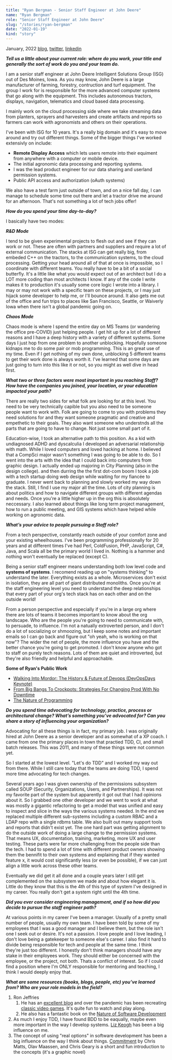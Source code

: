 ```yaml
---
title: "Ryan Bergman - Senior Staff Engineer at John Deere"
name: "Ryan Bergman"
role: "Senior Staff Engineer at John Deere"
slug: "/stories/ryan-bergman"
date: "2022-01-19"
kind: "story"
---
```


<span class="date">January, 2022</span>
[blog](https://ryber.github.io/),
[twitter](https://twitter.com/ryber),
[linkedin](https://www.linkedin.com/in/ryan-bergman-3665763/)

**_Tell us a little about your current role: where do you work, your title and generally the sort of work do you and your team do._**

I am a senior staff engineer at John Deere Intelligent Solutions Group (ISG) out of Des Moines, Iowa. As you may know, John Deere is a large manufacturer of farming, forestry, contruction and turf equipment. The group I work for is responsible for the more advanced computer systems that go along with the equipment. This includes autonomous tractors, displays, navigation, telematics and cloud based data processing.

I mainly work on the cloud processing side where we take streaming data from planters, sprayers and harvesters and create artifacts and reports so farmers can work with agronomists and others on their operations.

I've been with ISG for 10 years. It's a really big domain and it's easy to move around and try out different things. Some of the bigger things I've worked extensivly on include:
   * **Remote Display Access** which lets users remote into their equiment from anywhere with a computer or mobile device.
   * The initial agronomic data processing and reporting systems.
   * I was the lead product engineer for our data sharing and userland permission systems.
   * Public API access and authorization (oAuth systems)  

We also have a test farm just outside of town, and on a nice fall day, I can manage to schedule some time out there and let a tractor drive me around for an afternoon. That's not something a lot of tech jobs offer!

**_How do you spend your time day-to-day?_**

I basically have two modes:

***R&amp;D Mode***

I tend to be given experimental projects to flesh out and see if they can work or not. These are often with partners and suppliers and require a lot of external communication. The stacks at ISG can get really big, from embeded C++ on the tractors, to the communication systems, to the cloud processing. Getting your head around all of that at once is impossible, so I coordinate with different teams. You really have to be a bit of a social butterfly. It's a little like what you would expect out of an architect but I do a LOT more coding than most architects I know. If any of the code I write makes it to production it's usually some core logic I wrote into a library. I may or may not work with a specific team on these projects, or I may just hijack some developer to help me, or I'll bounce around. It also gets me out of the office and fun trips to places like San Francisco, Seattle, or Waiverly Iowa when there isn't a global pandemic going on.

***Chaos Mode***

Chaos mode is where I spend the entire day on MS Teams (or wandering the office pre-COVID) just helping people. I get hit up for a lot of different reasons and I have a deep history with a variety of different systems. Some days I just hop from one problem to another unblocking. Hopefully someone kidnaps me to do some pair or mob programming. This is an great use of my time. Even if I get nothing of my own done, unblocking 5 different teams to get their work done is always worth it. I've learned that some days are just going to turn into this like it or not, so you might as well dive in head first. 


**_What two or three factors were most important in you reaching Staff? How have the companies you joined, your location, or your education impacted your path?_**

There are really two sides for what folk are looking for at this level. You need to be very technically capible but you also need to be someone people want to work with. Folk are going to come to you with problems they need solutions for and they want someone pragmatic and creative and empethetic to their goals. They also want someone who understnds all the parts that are going to have to change. Not just some small part of it.

Education-wise, I took an alternative path to this position. As a kid with undiagnosed ADHD and dyscalculia I developed an adversarial relationship with math. While I loved computers and loved hacking at home. I believed that a CompSci major wasn't something I was going to be able to do. So I went into the arts with the idea that I could back into computers from graphic design. I actually ended up majoring in City Planning (also in the design college). and then durring the the first dot-com boom I took a job with a tech startup doing web design while waiting for my fiancée to graduate. I never went back to planning and slowly worked my way down the stack. Still, I find I use my major all the time. Lots of city planning is about politics and how to navigate different groups with different agendas and needs. Once you're a little higher up in the org this is absolutely neccessary. I also learned about things like long term project management, how to run a public meeting, and GIS systems which have helped while working on agronomic data.

**_What’s your advice to people pursuing a Staff role?_**

From a tech perspective, constantly reach outside of your comfort zone and your existing wheelhouses. I've been programming professionally for 20 years and at different times I've had Perl, ColdFusion, PHP, JavaScript, C#, Java, and Scala all be the primary world I lived in. Nothing is a hammer and nothing won't eventually be replaced (except C).

Being a senior staff engineer means understanding both low level code and **systems of systems**. I recomend reading up on "systems thinking" to understand the later. Everything exists as a whole. Microservices don't exist in isolation, they are all part of giant distributed monoliths. Once you're at the staff engineering level you need to understand the deep relationships that every part of your org's tech stack has on each other and on the outside world!

From a person perspective and especially if you're in a large org where there are lots of teams it becomes important to know about the org landscape. Who are the people you're going to need to communicate with, to persuade, to influence. I'm not a natually extroverted person, and I don't do a lot of socializing or shmoozing, but I keep some notes and important emails so I can go back and figure out "oh yeah, who is working on that now"? The wider the net of people, the more influence you have and the better chance you're going to get promoted. I don't know anyone who got to staff on purely tech reasons. Lots of them are quiet and introverted, but they're also friendly and helpful and approachable.


<div class="pull">
<p><strong>Some of Ryan's Public Work</strong></p>
<ul>
<li><a href="https://www.youtube.com/watch?v=k6_xlRUNzF0">Walking Into Mordor: The History &amp; Future of Devops (DevOpsDays Keynote)</a></li>
<li><a href="https://www.youtube.com/watch?v=TGs0YbAR_hs">From Big Bangs To Crockpots: Strategies For Changing Prod With No Downtime</a></li>
<li><a href="https://ryber.github.io/blog/2017/08/24/the-nature-of-programming/">The Nature of Programming</a></li>
</ul>
</div>


**_Do you spend time advocating for technology, practice, process or architectural change? What’s something you’ve advocated for? Can you share a story of influencing your organization?_**

Advocating for all these things is in fact, my primary job. I was originally hired at John Deere as a senior developer and as somewhat of a XP coach. I came from one the primary places in town that practied TDD, CI, and small batch releases. This was 2011, and many of these things were not common yet. 

So I started at the lowest level. "Let's do TDD" and I worked my way out from there. While I still care today that the teams are doing TDD, I spend more time advocating for tech changes.

Several years ago I was given ownership of the permissions subsystem called SOUP (Security, Organizations, Users, and Partnerships). It was not my favorite part of the system but apparently it got out that I had opinions about it. So I grabbed one other developer and we went to work at what was mostly a gigantic refactoring to get a model that was unified and easy to inspect and slice in the ways the various systems needed. In the end we replaced multiple different sub-systems including a custom RBAC and a LDAP repo with a single rdbms table. We also built out many support tools and reports that didn't exist yet. The one hard part was getting alignment to do the outside work of doing a large change to the permission systems. That means UX, documentation, training, marketing, more UX and user testing. These parts were far more challenging from the people side than the tech. I had to spend a lot of time with different product owners showing them the bennifit to their own systems and explaining that if they wanted feature x, it would cost significantly less (or even be possible), if we can just align a little work across these other teams.

Eventually we did get it all done and a couple years later I still get complemented on the subsystem we made and about how elegant it is. Little do they know that this is the 4th of this type of system I've designed in my career. You really don't get a system right until the 4th time.


**_Did you ever consider engineering management, and if so how did you decide to pursue the staff engineer path?_**

At various points in my career I've been a manager. Usually of a pretty small number of people, usually my own team. I have been told by some of my employees that I was a good manager and I believe them, but the role isn't one I seek out or desire. It's not a passion. I love people and I love leading, I don't love being a gatekeeper to someone else's career. I also find it hard to divide being responsible for tech and people at the same time. I think they're just too different. I honestly don't think managers should have any stake in their employees work. They should either be concerned with the employee, or the project, not both. Thats a conflict of interest. So if I could find a position where I'm ONLY responsible for mentoring and teaching, I think I would deeply enjoy that. 


**_What are some resources (books, blogs, people, etc) you’ve learned from? Who are your role models in the field?_**

1. Ron Jeffries
   1. He has an <a href="https://www.ronjeffries.com/">excellent blog</a> and over the pandemic has been recreating <a href="https://www.ronjeffries.com/categories/invaders/">classic video games</a>. It's quite fun to watch and play along. 
   1. He also has a fantastic book on the <a href="https://ronjeffries.com/articles/nature/">Nature of Software Development</a> 
2. As much I enjoy TDD, I have found BDD to be eaqually, maybe even more important in the way I develop systems. <a href="https://lizkeogh.com/">Liz Keogh</a> has been a big influence on me.
3. The concept of using "real options" in software development has been a big influence on the way I think about things. <a href="https://commitment-thebook.com/">Commitment</a> by Chris Matts, Olav Maassen, and Chris Geary is a short and fun introduction to the concepts (it's a graphic novel)
